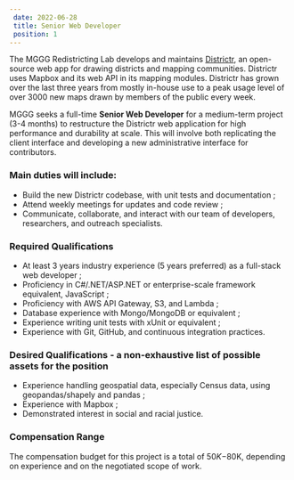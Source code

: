 ```yaml
---		
 date: 2022-06-28		
 title: Senior Web Developer		
 position: 1		
---		
```


The MGGG Redistricting Lab develops and maintains [Districtr](http://districtr.org), an open-source web app for drawing
districts and mapping communities. Districtr uses Mapbox and its web API in its mapping modules.
Districtr has grown over the last three years from mostly in-house use to a peak usage level of
over 3000 new maps drawn by members of the public every week. 

MGGG seeks a full-time **Senior Web Developer** for a medium-term project (3-4 months) to restructure the
Districtr web application for high performance and durability at scale. This will involve both
replicating the client interface and developing a new administrative interface for contributors.

### Main duties will include:	
	
- Build the new Districtr codebase, with unit tests and documentation ;
- Attend weekly meetings for updates and code review ;
- Communicate, collaborate, and interact with our team of developers, researchers, and outreach specialists.

### Required Qualifications		

- At least 3 years industry experience (5 years preferred) as a full-stack web developer ;
- Proficiency in C#/.NET/ASP.NET or enterprise-scale framework equivalent, JavaScript ;
- Proficiency with AWS API Gateway, S3, and Lambda ;
- Database experience with Mongo/MongoDB or equivalent ;
- Experience writing unit tests with xUnit or equivalent ;
- Experience with Git, GitHub, and continuous integration practices.

### Desired Qualifications - a non-exhaustive list of possible assets for the position		

- Experience handling geospatial data, especially Census data, using geopandas/shapely and pandas ;
- Experience with Mapbox ;
- Demonstrated interest in social and racial justice.

### Compensation Range

The compensation budget for this project is a total of $50K-$80K, depending on experience and on the negotiated scope of work.    
